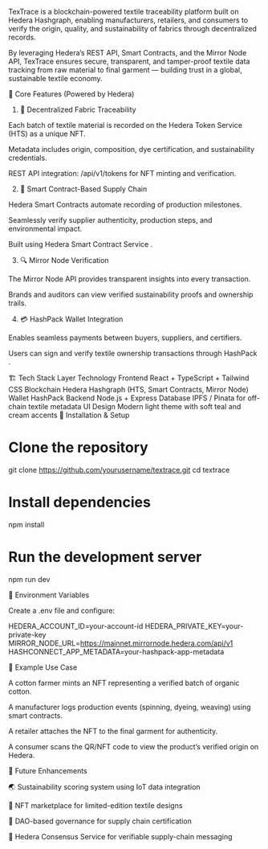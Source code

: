 TexTrace is a blockchain-powered textile traceability platform built on Hedera Hashgraph, enabling manufacturers, retailers, and consumers to verify the origin, quality, and sustainability of fabrics through decentralized records.

By leveraging Hedera’s REST API, Smart Contracts, and the Mirror Node API, TexTrace ensures secure, transparent, and tamper-proof textile data tracking from raw material to final garment — building trust in a global, sustainable textile economy.

🔗 Core Features (Powered by Hedera)
1. 🌿 Decentralized Fabric Traceability

Each batch of textile material is recorded on the Hedera Token Service (HTS) as a unique NFT.

Metadata includes origin, composition, dye certification, and sustainability credentials.

REST API integration: /api/v1/tokens
 for NFT minting and verification.

2. 🧾 Smart Contract-Based Supply Chain

Hedera Smart Contracts automate recording of production milestones.

Seamlessly verify supplier authenticity, production steps, and environmental impact.

Built using Hedera Smart Contract Service
.

3. 🔍 Mirror Node Verification

The Mirror Node API
 provides transparent insights into every transaction.

Brands and auditors can view verified sustainability proofs and ownership trails.

4. 💳 HashPack Wallet Integration

Enables seamless payments between buyers, suppliers, and certifiers.

Users can sign and verify textile ownership transactions through HashPack
.

🏗️ Tech Stack
Layer	Technology
Frontend	React + TypeScript + Tailwind CSS
Blockchain	Hedera Hashgraph (HTS, Smart Contracts, Mirror Node)
Wallet	HashPack
Backend	Node.js + Express
Database	IPFS / Pinata for off-chain textile metadata
UI Design	Modern light theme with soft teal and cream accents
🧰 Installation & Setup
# Clone the repository
git clone https://github.com/yourusername/textrace.git
cd textrace

# Install dependencies
npm install

# Run the development server
npm run dev

🔑 Environment Variables

Create a .env file and configure:

HEDERA_ACCOUNT_ID=your-account-id
HEDERA_PRIVATE_KEY=your-private-key
MIRROR_NODE_URL=https://mainnet.mirrornode.hedera.com/api/v1
HASHCONNECT_APP_METADATA=your-hashpack-app-metadata

🌱 Example Use Case

A cotton farmer mints an NFT representing a verified batch of organic cotton.

A manufacturer logs production events (spinning, dyeing, weaving) using smart contracts.

A retailer attaches the NFT to the final garment for authenticity.

A consumer scans the QR/NFT code to view the product’s verified origin on Hedera.

🧩 Future Enhancements

🌏 Sustainability scoring system using IoT data integration

🧵 NFT marketplace for limited-edition textile designs

🤝 DAO-based governance for supply chain certification

💬 Hedera Consensus Service for verifiable supply-chain messaging